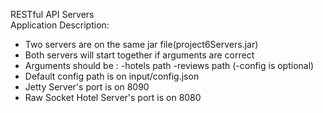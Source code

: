RESTful API Servers  
Application Description: 
- Two servers are on the same jar file(project6Servers.jar)
- Both servers will start together if arguments are correct
- Arguments should be : -hotels path -reviews path (-config is optional)
- Default config path is on input/config.json
- Jetty Server's port is on 8090
- Raw Socket Hotel Server's port is on 8080

